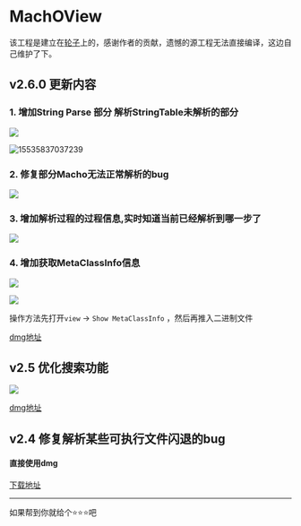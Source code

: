 # MachOView 

该工程是建立在[轮子](https://github.com/gdbinit/MachOView)上的，感谢作者的贡献，遗憾的源工程无法直接编译，这边自己维护了下。


## v2.6.0 更新内容

### 1. 增加String Parse 部分 解析StringTable未解析的部分

![](https://user-images.githubusercontent.com/16829768/55061401-a5efd280-50ae-11e9-83aa-e22494bb14db.jpg)


![15535837037239](https://user-images.githubusercontent.com/16829768/55061443-c15add80-50ae-11e9-909c-03864204bf02.jpg)


### 2. 修复部分Macho无法正常解析的bug

![](https://user-images.githubusercontent.com/16829768/55061447-c324a100-50ae-11e9-853f-0d030d1972a1.jpg)

### 3. 增加解析过程的过程信息,实时知道当前已经解析到哪一步了

![](https://user-images.githubusercontent.com/16829768/55061460-c7e95500-50ae-11e9-9657-637064c6ccf0.jpg)


### 4. 增加获取MetaClassInfo信息

![](https://user-images.githubusercontent.com/16829768/55061456-c61f9180-50ae-11e9-817b-031013eb7e21.jpg)


![](https://user-images.githubusercontent.com/16829768/55061458-c6b82800-50ae-11e9-950f-6c71ae28a7be.jpg)

操作方法先打开`view` -> `Show MetaClassInfo` ，然后再推入二进制文件

[dmg地址](https://github.com/fangshufeng/MachOView/releases/tag/2.6.0)

## v2.5 优化搜索功能

![](https://user-images.githubusercontent.com/16829768/54861186-43ba6900-4d60-11e9-8e88-5c0ce086f89c.png)

[dmg地址](https://github.com/fangshufeng/MachOView/releases/tag/2.5)


## v2.4 修复解析某些可执行文件闪退的bug

#### 直接使用dmg
[下载地址](https://github.com/fangshufeng/MachOView/releases/tag/1.0.0)


---

如果帮到你就给个⭐️⭐️⭐️吧



